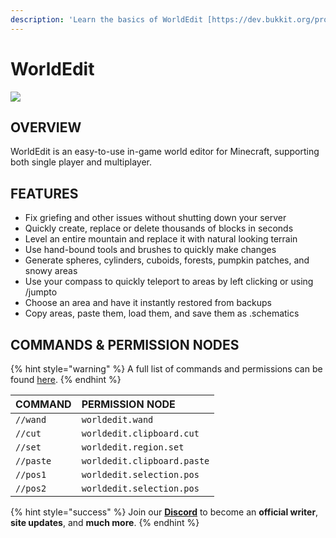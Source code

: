 ```yaml
---
description: 'Learn the basics of WorldEdit [https://dev.bukkit.org/projects/worldedit]'
---
```


# WorldEdit

![](../../.gitbook/assets/worldedit.png)

## OVERVIEW

WorldEdit is an easy-to-use in-game world editor for Minecraft, supporting both single player and multiplayer.

## FEATURES

* Fix griefing and other issues without shutting down your server
* Quickly create, replace or delete thousands of blocks in seconds
* Level an entire mountain and replace it with natural looking terrain
* Use hand-bound tools and brushes to quickly make changes
* Generate spheres, cylinders, cuboids, forests, pumpkin patches, and snowy areas
* Use your compass to quickly teleport to areas by left clicking or using /jumpto
* Choose an area and have it instantly restored from backups
* Copy areas, paste them, load them, and save them as .schematics

## COMMANDS & PERMISSION NODES

{% hint style="warning" %}
A full list of commands and permissions can be found [here](https://worldedit.enginehub.org/en/latest/permissions/).
{% endhint %}

| COMMAND | PERMISSION NODE |
| :--- | :--- |
| `//wand` |  `worldedit.wand` |
| `//cut` |  `worldedit.clipboard.cut` |
| `//set` |  `worldedit.region.set` |
| `//paste` |  `worldedit.clipboard.paste` |
| `//pos1` |  `worldedit.selection.pos` |
| `//pos2` |  `worldedit.selection.pos` |

{% hint style="success" %}
Join our **[Discord](https://discord.gg/TYhH5bK)** to become an **official writer**, **site updates**, and **much more**.
{% endhint %}
